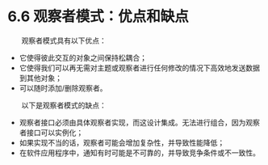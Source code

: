 6.6 观察者模式：优点和缺点
===

&nbsp;&nbsp;&nbsp;&nbsp;&nbsp;&nbsp;&nbsp;观察者模式具有以下优点：
* 它使得彼此交互的对象之间保持松耦合；
* 它使得我们可以再无需对主题或观察者进行任何修改的情况下高效地发送数据到其他对象；
* 可以随时添加/删除观察者。

&nbsp;&nbsp;&nbsp;&nbsp;&nbsp;&nbsp;&nbsp;以下是观察者模式的缺点：
* 观察者接口必须由具体观察者实现，而这设计集成。无法进行组合，因为观察者接口可以实例化；
* 如果实现不当的话，观察者可能会增加复杂性，并导致性能降低；
* 在软件应用程序中，通知有时可能是不可靠的，并导致竞争条件或不一致性。
